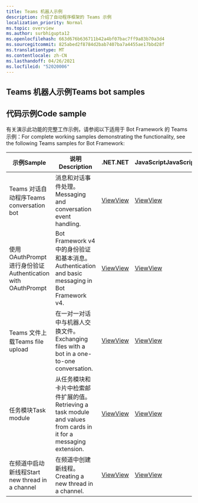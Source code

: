 ```yaml
---
title: Teams 机器人示例
description: 介绍了自动程序框架的 Teams 示例
localization_priority: Normal
ms.topic: overview
ms.author: surbhigupta12
ms.openlocfilehash: 663d676b636711b42a4bf07bac7ff9a83b70a3d4
ms.sourcegitcommit: 825abed2f8784d2bab7407ba7a4455ae17bbd28f
ms.translationtype: MT
ms.contentlocale: zh-CN
ms.lasthandoff: 04/26/2021
ms.locfileid: "52020006"
---
```

## <a name="teams-bot-samples"></a><span data-ttu-id="5ba69-103">Teams 机器人示例</span><span class="sxs-lookup"><span data-stu-id="5ba69-103">Teams bot samples</span></span>

## <a name="code-sample"></a><span data-ttu-id="5ba69-104">代码示例</span><span class="sxs-lookup"><span data-stu-id="5ba69-104">Code sample</span></span>

<span data-ttu-id="5ba69-105">有关演示此功能的完整工作示例，请参阅以下适用于 Bot Framework 的 Teams 示例：</span><span class="sxs-lookup"><span data-stu-id="5ba69-105">For complete working samples demonstrating the functionality, see the following Teams samples for Bot Framework:</span></span>

| <span data-ttu-id="5ba69-106">**示例**</span><span class="sxs-lookup"><span data-stu-id="5ba69-106">**Sample**</span></span> | <span data-ttu-id="5ba69-107">**说明**</span><span class="sxs-lookup"><span data-stu-id="5ba69-107">**Description**</span></span> | <span data-ttu-id="5ba69-108">**.NET**</span><span class="sxs-lookup"><span data-stu-id="5ba69-108">**.NET**</span></span> | <span data-ttu-id="5ba69-109">**JavaScript**</span><span class="sxs-lookup"><span data-stu-id="5ba69-109">**JavaScript**</span></span> | <span data-ttu-id="5ba69-110">**Python**</span><span class="sxs-lookup"><span data-stu-id="5ba69-110">**Python**</span></span> |
|--------|------------- |---|---|---|
| <span data-ttu-id="5ba69-111">Teams 对话自动程序</span><span class="sxs-lookup"><span data-stu-id="5ba69-111">Teams conversation bot</span></span> | <span data-ttu-id="5ba69-112">消息和对话事件处理。</span><span class="sxs-lookup"><span data-stu-id="5ba69-112">Messaging and conversation event handling.</span></span> | [<span data-ttu-id="5ba69-113">View</span><span class="sxs-lookup"><span data-stu-id="5ba69-113">View</span></span>](https://github.com/microsoft/BotBuilder-Samples/tree/master/samples/csharp_dotnetcore/57.teams-conversation-bot)| [<span data-ttu-id="5ba69-114">View</span><span class="sxs-lookup"><span data-stu-id="5ba69-114">View</span></span>](https://github.com/microsoft/BotBuilder-Samples/tree/master/samples/javascript_nodejs/57.teams-conversation-bot)| [<span data-ttu-id="5ba69-115">View</span><span class="sxs-lookup"><span data-stu-id="5ba69-115">View</span></span>](https://github.com/microsoft/BotBuilder-Samples/tree/master/samples/python/57.teams-conversation-bot) |
| <span data-ttu-id="5ba69-116">使用 OAuthPrompt 进行身份验证</span><span class="sxs-lookup"><span data-stu-id="5ba69-116">Authentication with OAuthPrompt</span></span>| <span data-ttu-id="5ba69-117">Bot Framework v4 中的身份验证和基本消息。</span><span class="sxs-lookup"><span data-stu-id="5ba69-117">Authentication and basic messaging in Bot Framework v4.</span></span> | [<span data-ttu-id="5ba69-118">View</span><span class="sxs-lookup"><span data-stu-id="5ba69-118">View</span></span>](https://github.com/microsoft/BotBuilder-Samples/tree/master/samples/csharp_dotnetcore/46.teams-auth)| [<span data-ttu-id="5ba69-119">View</span><span class="sxs-lookup"><span data-stu-id="5ba69-119">View</span></span>](https://github.com/microsoft/BotBuilder-Samples/tree/master/samples/javascript_nodejs/46.teams-auth)| [<span data-ttu-id="5ba69-120">View</span><span class="sxs-lookup"><span data-stu-id="5ba69-120">View</span></span>](https://github.com/microsoft/BotBuilder-Samples/tree/master/samples/python/46.teams-auth) |
|<span data-ttu-id="5ba69-121">Teams 文件上载</span><span class="sxs-lookup"><span data-stu-id="5ba69-121">Teams file upload</span></span> | <span data-ttu-id="5ba69-122">在一对一对话中与机器人交换文件。</span><span class="sxs-lookup"><span data-stu-id="5ba69-122">Exchanging files with a bot in a one-to-one conversation.</span></span> | [<span data-ttu-id="5ba69-123">View</span><span class="sxs-lookup"><span data-stu-id="5ba69-123">View</span></span>](https://github.com/microsoft/BotBuilder-Samples/tree/master/samples/csharp_dotnetcore/56.teams-file-upload) | [<span data-ttu-id="5ba69-124">View</span><span class="sxs-lookup"><span data-stu-id="5ba69-124">View</span></span>](https://github.com/microsoft/BotBuilder-Samples/tree/master/samples/javascript_nodejs/56.teams-file-upload) | [<span data-ttu-id="5ba69-125">View</span><span class="sxs-lookup"><span data-stu-id="5ba69-125">View</span></span>](https://github.com/microsoft/BotBuilder-Samples/tree/master/samples/python/56.teams-file-upload) |
| <span data-ttu-id="5ba69-126">任务模块</span><span class="sxs-lookup"><span data-stu-id="5ba69-126">Task module</span></span> | <span data-ttu-id="5ba69-127">从任务模块和卡片中检索邮件扩展的值。</span><span class="sxs-lookup"><span data-stu-id="5ba69-127">Retrieving a task module and values from cards in it for a messaging extension.</span></span> | [<span data-ttu-id="5ba69-128">View</span><span class="sxs-lookup"><span data-stu-id="5ba69-128">View</span></span>](https://github.com/microsoft/BotBuilder-Samples/tree/main/samples/csharp_dotnetcore/54.teams-task-module) | [<span data-ttu-id="5ba69-129">View</span><span class="sxs-lookup"><span data-stu-id="5ba69-129">View</span></span>](https://github.com/microsoft/BotBuilder-Samples/tree/main/samples/javascript_nodejs/54.teams-task-module) | [<span data-ttu-id="5ba69-130">View</span><span class="sxs-lookup"><span data-stu-id="5ba69-130">View</span></span>](https://github.com/microsoft/BotBuilder-Samples/tree/main/samples/python/54.teams-task-module) |
| <span data-ttu-id="5ba69-131">在频道中启动新线程</span><span class="sxs-lookup"><span data-stu-id="5ba69-131">Start new thread in a channel</span></span> | <span data-ttu-id="5ba69-132">在频道中创建新线程。</span><span class="sxs-lookup"><span data-stu-id="5ba69-132">Creating a new thread in a channel.</span></span> | [<span data-ttu-id="5ba69-133">View</span><span class="sxs-lookup"><span data-stu-id="5ba69-133">View</span></span>](https://github.com/microsoft/BotBuilder-Samples/tree/main/samples/csharp_dotnetcore/58.teams-start-new-thread-in-channel) | [<span data-ttu-id="5ba69-134">View</span><span class="sxs-lookup"><span data-stu-id="5ba69-134">View</span></span>](https://github.com/microsoft/BotBuilder-Samples/tree/main/samples/javascript_nodejs/58.teams-start-new-thread-in-channel) | [<span data-ttu-id="5ba69-135">View</span><span class="sxs-lookup"><span data-stu-id="5ba69-135">View</span></span>](https://github.com/microsoft/BotBuilder-Samples/tree/main/samples/python/58.teams-start-thread-in-channel) |
